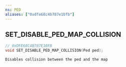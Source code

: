 ```yaml
---
ns: PED
aliases: ["0xdfe68c4b787e1bfb"]
---
```

## SET_DISABLE_PED_MAP_COLLISION

```c
// 0xDFE68C4B787E1BFB
void SET_DISABLE_PED_MAP_COLLISION(Ped ped);
```

```
Disables collision between the ped and the map
```
